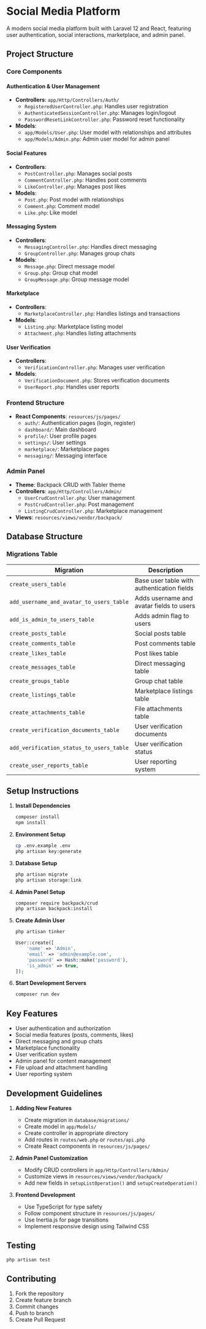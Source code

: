 # Social Media Platform

A modern social media platform built with Laravel 12 and React, featuring user authentication, social interactions, marketplace, and admin panel.

## Project Structure

### Core Components

#### Authentication & User Management
- **Controllers**: `app/Http/Controllers/Auth/`
  - `RegisteredUserController.php`: Handles user registration
  - `AuthenticatedSessionController.php`: Manages login/logout
  - `PasswordResetLinkController.php`: Password reset functionality
- **Models**: 
  - `app/Models/User.php`: User model with relationships and attributes
  - `app/Models/Admin.php`: Admin user model for admin panel

#### Social Features
- **Controllers**: 
  - `PostController.php`: Manages social posts
  - `CommentController.php`: Handles post comments
  - `LikeController.php`: Manages post likes
- **Models**:
  - `Post.php`: Post model with relationships
  - `Comment.php`: Comment model
  - `Like.php`: Like model

#### Messaging System
- **Controllers**: 
  - `MessagingController.php`: Handles direct messaging
  - `GroupController.php`: Manages group chats
- **Models**:
  - `Message.php`: Direct message model
  - `Group.php`: Group chat model
  - `GroupMessage.php`: Group message model

#### Marketplace
- **Controllers**: 
  - `MarketplaceController.php`: Handles listings and transactions
- **Models**:
  - `Listing.php`: Marketplace listing model
  - `Attachment.php`: Handles listing attachments

#### User Verification
- **Controllers**: 
  - `VerificationController.php`: Manages user verification
- **Models**:
  - `VerificationDocument.php`: Stores verification documents
  - `UserReport.php`: Handles user reports

### Frontend Structure
- **React Components**: `resources/js/pages/`
  - `auth/`: Authentication pages (login, register)
  - `dashboard/`: Main dashboard
  - `profile/`: User profile pages
  - `settings/`: User settings
  - `marketplace/`: Marketplace pages
  - `messaging/`: Messaging interface

### Admin Panel
- **Theme**: Backpack CRUD with Tabler theme
- **Controllers**: `app/Http/Controllers/Admin/`
  - `UserCrudController.php`: User management
  - `PostCrudController.php`: Post management
  - `ListingCrudController.php`: Marketplace management
- **Views**: `resources/views/vendor/backpack/`

## Database Structure

### Migrations Table

| Migration | Description |
|-----------|-------------|
| `create_users_table` | Base user table with authentication fields |
| `add_username_and_avatar_to_users_table` | Adds username and avatar fields to users |
| `add_is_admin_to_users_table` | Adds admin flag to users |
| `create_posts_table` | Social posts table |
| `create_comments_table` | Post comments table |
| `create_likes_table` | Post likes table |
| `create_messages_table` | Direct messaging table |
| `create_groups_table` | Group chat table |
| `create_listings_table` | Marketplace listings table |
| `create_attachments_table` | File attachments table |
| `create_verification_documents_table` | User verification documents |
| `add_verification_status_to_users_table` | User verification status |
| `create_user_reports_table` | User reporting system |

## Setup Instructions

1. **Install Dependencies**
   ```bash
   composer install
   npm install
   ```

2. **Environment Setup**
   ```bash
   cp .env.example .env
   php artisan key:generate
   ```

3. **Database Setup**
   ```bash
   php artisan migrate
   php artisan storage:link
   ```

4. **Admin Panel Setup**
   ```bash
   composer require backpack/crud
   php artisan backpack:install
   ```

5. **Create Admin User**
   ```bash
   php artisan tinker
   ```
   ```php
   User::create([
       'name' => 'Admin',
       'email' => 'admin@example.com',
       'password' => Hash::make('password'),
       'is_admin' => true,
   ]);
   ```

6. **Start Development Servers**
   ```bash
   composer run dev
   ```

## Key Features

- User authentication and authorization
- Social media features (posts, comments, likes)
- Direct messaging and group chats
- Marketplace functionality
- User verification system
- Admin panel for content management
- File upload and attachment handling
- User reporting system

## Development Guidelines

1. **Adding New Features**
   - Create migration in `database/migrations/`
   - Create model in `app/Models/`
   - Create controller in appropriate directory
   - Add routes in `routes/web.php` or `routes/api.php`
   - Create React components in `resources/js/pages/`

2. **Admin Panel Customization**
   - Modify CRUD controllers in `app/Http/Controllers/Admin/`
   - Customize views in `resources/views/vendor/backpack/`
   - Add new fields in `setupListOperation()` and `setupCreateOperation()`

3. **Frontend Development**
   - Use TypeScript for type safety
   - Follow component structure in `resources/js/pages/`
   - Use Inertia.js for page transitions
   - Implement responsive design using Tailwind CSS

## Testing

```bash
php artisan test
```

## Contributing

1. Fork the repository
2. Create feature branch
3. Commit changes
4. Push to branch
5. Create Pull Request